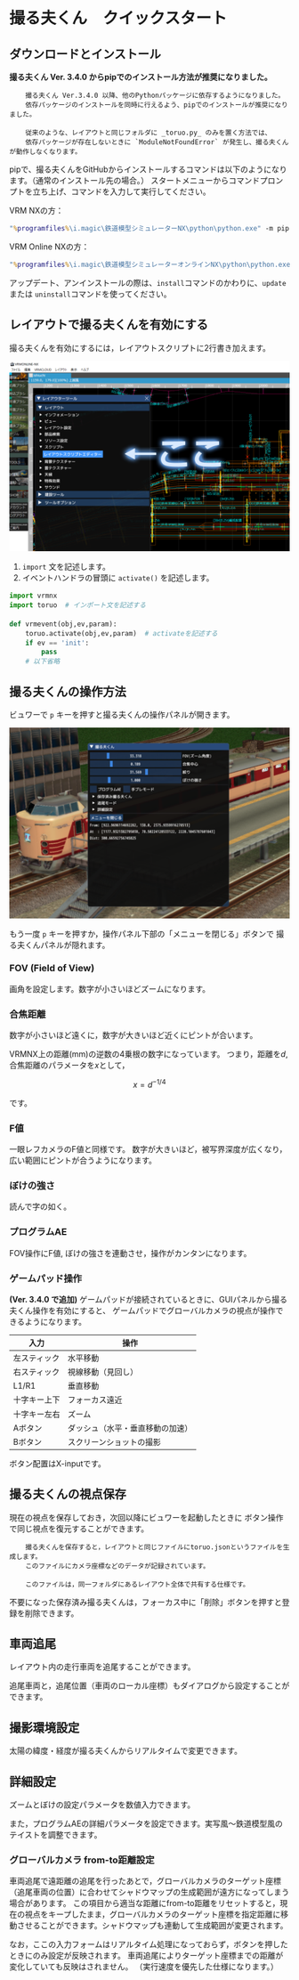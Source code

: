 # 撮る夫くん　クイックスタート

## ダウンロードとインストール

**撮る夫くん Ver. 3.4.0 からpipでのインストール方法が推奨になりました。**

```note::
    撮る夫くん Ver.3.4.0 以降、他のPythonパッケージに依存するようになりました。
    依存パッケージのインストールを同時に行えるよう、pipでのインストールが推奨になりました。

    従来のような、レイアウトと同じフォルダに _toruo.py_ のみを置く方法では、
    依存パッケージが存在しないときに `ModuleNotFoundError` が発生し、撮る夫くんが動作しなくなります。
```

pipで、撮る夫くんをGitHubからインストールするコマンドは以下のようになります。（通常のインストール先の場合。）
スタートメニューからコマンドプロンプトを立ち上げ、コマンドを入力して実行してください。

VRM NXの方：

```bat
"%programfiles%\i.magic\鉄道模型シミュレーターNX\python\python.exe" -m pip install git+https://github.com/AKAGI-Rails/vrmnx-toruo.git -t "%programfiles%\i.magic\鉄道模型シミュレーターNX\python\Lib\site-packages"
```

VRM Online NXの方：

```bat
"%programfiles%\i.magic\鉄道模型シミュレーターオンラインNX\python\python.exe" -m pip install git+https://github.com/AKAGI-Rails/vrmnx-toruo.git -t "%programfiles%\i.magic\鉄道模型シミュレーターオンラインNX\python\Lib\site-packages"
```

アップデート、アンインストールの際は、`install`コマンドのかわりに、`update` または `uninstall`コマンドを使ってください。

## レイアウトで撮る夫くんを有効にする

撮る夫くんを有効にするには，レイアウトスクリプトに2行書き加えます。

![fig1_レイアウトスクリプト](img/fig1_layoutscript.png)

1. ``import`` 文を記述します。
2. イベントハンドラの冒頭に ``activate()`` を記述します。

```python
import vrmnx
import toruo  # インポート文を記述する

def vrmevent(obj,ev,param):
    toruo.activate(obj,ev,param)  # activateを記述する
    if ev == 'init':
        pass 
    # 以下省略
```

## 撮る夫くんの操作方法

ビュワーで `p` キーを押すと撮る夫くんの操作パネルが開きます。

![fig2_撮る夫くん操作パネル](img/fig2_toruowin.png)

もう一度 `p` キーを押すか，操作パネル下部の「メニューを閉じる」ボタンで
撮る夫くんパネルが隠れます。

### FOV (Field of View)

画角を設定します。数字が小さいほどズームになります。

### 合焦距離

数字が小さいほど遠くに，数字が大きいほど近くにピントが合います。

VRMNX上の距離(mm)の逆数の4乗根の数字になっています。
つまり，距離を$d$, 合焦距離のパラメータを$x$として，

$$ x = d^{-1/4} $$

です。

### F値

一眼レフカメラのF値と同様です。
数字が大きいほど，被写界深度が広くなり，広い範囲にピントが合うようになります。

### ぼけの強さ

読んで字の如く。

### プログラムAE

FOV操作にF値, ぼけの強さを連動させ，操作がカンタンになります。

### ゲームパッド操作

__(Ver. 3.4.0 で追加)__
ゲームパッドが接続されているときに、GUIパネルから撮る夫くん操作を有効にすると、
ゲームパッドでグローバルカメラの視点が操作できるようになります。


| 入力 | 操作 |
| ---- | ---- |
| 左スティック | 水平移動 |
| 右スティック | 視線移動（見回し） |
| L1/R1       | 垂直移動 |
| 十字キー上下 | フォーカス遠近 |
| 十字キー左右 | ズーム |
| Aボタン | ダッシュ（水平・垂直移動の加速） |
| Bボタン | スクリーンショットの撮影 |

ボタン配置はX-inputです。

## 撮る夫くんの視点保存

現在の視点を保存しておき，次回以降にビュワーを起動したときに
ボタン操作で同じ視点を復元することができます。

```note::
    撮る夫くんを保存すると，レイアウトと同じファイルにtoruo.jsonというファイルを生成します。
    このファイルにカメラ座標などのデータが記録されています。

    このファイルは，同一フォルダにあるレイアウト全体で共有する仕様です。
```

不要になった保存済み撮る夫くんは，フォーカス中に「削除」ボタンを押すと登録を削除できます。

## 車両追尾

レイアウト内の走行車両を追尾することができます。

追尾車両と，追尾位置（車両のローカル座標）もダイアログから設定することができます。

## 撮影環境設定

太陽の緯度・経度が撮る夫くんからリアルタイムで変更できます。

## 詳細設定

ズームとぼけの設定パラメータを数値入力できます。

また，プログラムAEの詳細パラメータを設定できます。実写風～鉄道模型風のテイストを調整できます。

### グローバルカメラ from-to距離設定

車両追尾で遠距離の追尾を行ったあとで，グローバルカメラのターゲット座標（追尾車両の位置）に合わせてシャドウマップの生成範囲が遠方になってしまう場合があります。
この項目から適当な距離にfrom-to距離をリセットすると，現在の視点をキープしたまま，グローバルカメラのターゲット座標を指定距離に移動させることができます。シャドウマップも連動して生成範囲が変更されます。

なお，ここの入力フォームはリアルタイム処理になっておらず，ボタンを押したときにのみ設定が反映されます。
車両追尾によりターゲット座標までの距離が変化していても反映はされません。
（実行速度を優先した仕様になります。）
